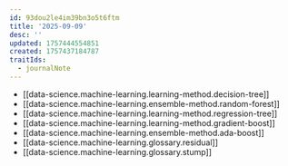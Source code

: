 ```yaml
---
id: 93dou2le4im39bn3o5t6ftm
title: '2025-09-09'
desc: ''
updated: 1757444554851
created: 1757437184787
traitIds:
  - journalNote
---
```


- [[data-science.machine-learning.learning-method.decision-tree]]
- [[data-science.machine-learning.ensemble-method.random-forest]]
- [[data-science.machine-learning.learning-method.regression-tree]]
- [[data-science.machine-learning.learning-method.gradient-boost]]
- [[data-science.machine-learning.ensemble-method.ada-boost]]
- [[data-science.machine-learning.glossary.residual]]
- [[data-science.machine-learning.glossary.stump]]

